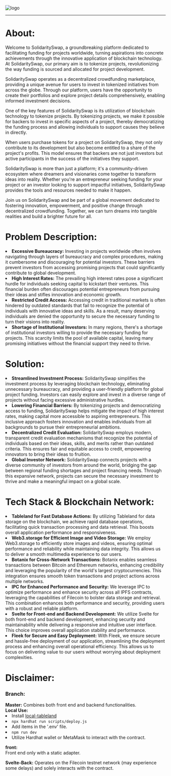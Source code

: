 ![logo](https://github.com/Alef-gabriel/solidaryswap/assets/63974787/93a3da6f-98ac-44ee-bfee-c81c0656dc8e)

<hr>
<h1>About:</h1>
Welcome to SolidaritySwap, a groundbreaking platform dedicated to facilitating funding for projects worldwide, turning aspirations into concrete achievements through the innovative application of blockchain technology. At SolidaritySwap, our primary aim is to tokenize projects, revolutionizing the way funding is sourced and allocated for project development.

SolidaritySwap operates as a decentralized crowdfunding marketplace, providing a unique avenue for users to invest in tokenized initiatives from across the globe. Through our platform, users have the opportunity to create their portfolios and explore project details comprehensively, enabling informed investment decisions.

One of the key features of SolidaritySwap is its utilization of blockchain technology to tokenize projects. By tokenizing projects, we make it possible for backers to invest in specific aspects of a project, thereby democratizing the funding process and allowing individuals to support causes they believe in directly.

When users purchase tokens for a project on SolidaritySwap, they not only contribute to its development but also become entitled to a share of the project's profits. This model ensures that backers are not just investors but active participants in the success of the initiatives they support.

SolidaritySwap is more than just a platform; it's a community-driven ecosystem where dreamers and visionaries come together to transform ideas into reality. Whether you're an entrepreneur seeking funding for your project or an investor looking to support impactful initiatives, SolidaritySwap provides the tools and resources needed to make it happen.

Join us on SolidaritySwap and be part of a global movement dedicated to fostering innovation, empowerment, and positive change through decentralized crowdfunding. Together, we can turn dreams into tangible realities and build a brighter future for all.

<h1>Problem Description:</h1>
<li> <strong>Excessive Bureaucracy:</strong> Investing in projects worldwide often involves navigating through layers of bureaucracy and complex procedures, making it cumbersome and discouraging for potential investors. These barriers prevent investors from accessing promising projects that could significantly contribute to global development.
</li>

<li>
<strong>High Interest Rates:</strong>
The prevailing high interest rates pose a significant hurdle for individuals seeking capital to kickstart their ventures. This financial burden often discourages potential entrepreneurs from pursuing their ideas and stifles innovation and economic growth.
</li>

<li>
<strong>Restricted Credit Access:</strong>
Accessing credit in traditional markets is often hindered by outdated standards that fail to recognize the potential of individuals with innovative ideas and skills. As a result, many deserving individuals are denied the opportunity to secure the necessary funding to turn their visions into reality.
</li>

<li>
<strong>Shortage of Institutional Investors:</strong>
In many regions, there's a shortage of institutional investors willing to provide the necessary funding for projects. This scarcity limits the pool of available capital, leaving many promising initiatives without the financial support they need to thrive.
</li>

<h1>Solution:</h1>
<li>
<strong>Streamlined Investment Process:</strong>
SolidaritySwap simplifies the investment process by leveraging blockchain technology, eliminating unnecessary bureaucracy, and providing a user-friendly platform for global project funding. Investors can easily explore and invest in a diverse range of projects without facing excessive administrative hurdles.
</li>

<li>
<strong>Lowering Financial Barriers:</strong>
By tokenizing projects and democratizing access to funding, SolidaritySwap helps mitigate the impact of high interest rates, making capital more accessible to aspiring entrepreneurs. This inclusive approach fosters innovation and enables individuals from all backgrounds to pursue their entrepreneurial ambitions.
</li>

<li>
<strong>Decentralized Credit Evaluation:</strong>
SolidaritySwap employs modern, transparent credit evaluation mechanisms that recognize the potential of individuals based on their ideas, skills, and merits rather than outdated criteria. This ensures fair and equitable access to credit, empowering innovators to bring their ideas to fruition.
</li>

<li>
<strong>Global Investor Network:</strong>
SolidaritySwap connects projects with a diverse community of investors from around the world, bridging the gap between regional funding shortages and project financing needs. Through this expansive network, projects can secure the necessary investment to thrive and make a meaningful impact on a global scale.
</li>

<h1>Tech Stack & Blockchain Network:</h1>
<li>
<strong>Tableland for Fast Database Actions:</strong> By utilizing Tableland for data storage on the blockchain, we achieve rapid database operations, facilitating quick transaction processing and data retrieval. This boosts overall application performance and responsiveness.
</li>

<li>
<strong>Web3.storage for Efficient Image and Video Storage:</strong> We employ Web3.storage to efficiently store images and videos, ensuring optimal performance and reliability while maintaining data integrity. This allows us to deliver a smooth multimedia experience to our users.
</li>

<li>
<strong>Botanix for Cross-Network Transactions:</strong> Botanix enables seamless transactions between Bitcoin and Ethereum networks, enhancing credibility and leveraging the popularity of the world's largest cryptocurrencies. This integration ensures smooth token transactions and project actions across multiple networks.
</li>

<li>
<strong>IPC for Enhanced Performance and Security:</strong> We leverage IPC to optimize performance and enhance security across all IPFS contracts, leveraging the capabilities of Filecoin to bolster data storage and retrieval. This combination enhances both performance and security, providing users with a robust and reliable platform.
</li>

<li>
<strong>Svelte for Front-end and Backend Development:</strong> We utilize Svelte for both front-end and backend development, enhancing security and maintainability while delivering a responsive and intuitive user interface. This choice improves overall application stability and performance.
</li>

<li>
<strong>Fleek for Secure and Easy Deployment:</strong> With Fleek, we ensure secure and hassle-free deployment of our application, streamlining the deployment process and enhancing overall operational efficiency. This allows us to focus on delivering value to our users without worrying about deployment complexities.
</li>

<h1>Disclaimer:</h1>
<h3>Branch:</h3>
<strong>Master:</strong> Combines both front end and backend functionalities.
<br>
<strong>Local Use:</strong>
<li>Install <a href="https://docs.tableland.xyz/local-tableland#installation--setup">local-tableland</a></li>
<li><code>npx hardhat run scripts/deploy.js</code></li>

<li>Add items in the '.env' file.</li>
<li><code>npm run dev</code></li>
<li>Utilize Hardhat wallet or MetaMask to interact with the contract.</li>

<strong>front:</strong><br>
Front end only with a static adapter.

<strong>Svelte-Back:</strong>
Operates on the Filecoin testnet network (may experience some delays) and solely interacts with the contract.
